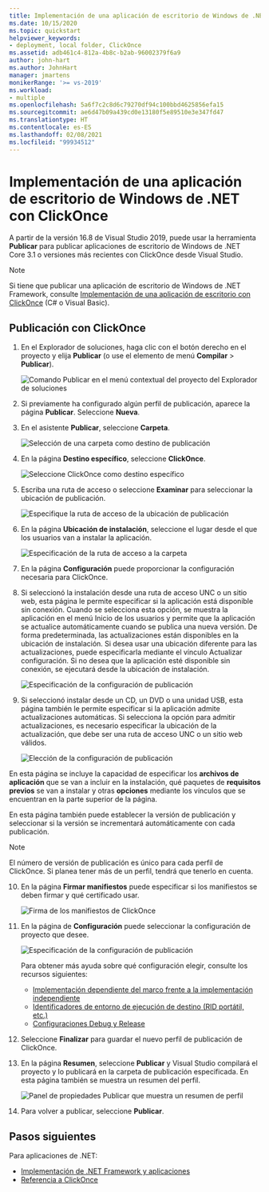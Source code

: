 ```yaml
---
title: Implementación de una aplicación de escritorio de Windows de .NET con ClickOnce
ms.date: 10/15/2020
ms.topic: quickstart
helpviewer_keywords:
- deployment, local folder, ClickOnce
ms.assetid: adb461c4-812a-4b8c-b2ab-96002379f6a9
author: john-hart
ms.author: JohnHart
manager: jmartens
monikerRange: '>= vs-2019'
ms.workload:
- multiple
ms.openlocfilehash: 5a6f7c2c8d6c79270df94c100bbd4625856efa15
ms.sourcegitcommit: ae6d47b09a439cd0e13180f5e89510e3e347fd47
ms.translationtype: HT
ms.contentlocale: es-ES
ms.lasthandoff: 02/08/2021
ms.locfileid: "99934512"
---
```

# <a name="deploy-a-net-windows-desktop-application-using-clickonce"></a>Implementación de una aplicación de escritorio de Windows de .NET con ClickOnce

A partir de la versión 16.8 de Visual Studio 2019, puede usar la herramienta **Publicar** para publicar aplicaciones de escritorio de Windows de .NET Core 3.1 o versiones más recientes con ClickOnce desde Visual Studio.

> [!NOTE]
> Si tiene que publicar una aplicación de escritorio de Windows de .NET Framework, consulte [Implementación de una aplicación de escritorio con ClickOnce](how-to-publish-a-clickonce-application-using-the-publish-wizard.md) (C# o Visual Basic).

## <a name="publishing-with-clickonce"></a>Publicación con ClickOnce

1. En el Explorador de soluciones, haga clic con el botón derecho en el proyecto y elija **Publicar** (o use el elemento de menú **Compilar** > **Publicar**).

    ![Comando Publicar en el menú contextual del proyecto del Explorador de soluciones](../deployment/media/quickstart-clickonce-solution-explorer.png "Elección de Publicar")

1. Si previamente ha configurado algún perfil de publicación, aparece la página **Publicar**. Seleccione **Nueva**.

1. En el asistente **Publicar**, seleccione **Carpeta**.

    ![Selección de una carpeta como destino de publicación](../deployment/media/quickstart-clickonce-publish-folder-category.png "Elección de carpeta")

1. En la página **Destino específico**, seleccione **ClickOnce**.

    ![Seleccione ClickOnce como destino específico](../deployment/media/quickstart-clickonce-publish-folder-target.png "Elección de ClickOnce")

1. Escriba una ruta de acceso o seleccione **Examinar** para seleccionar la ubicación de publicación.

    ![Especifique la ruta de acceso de la ubicación de publicación](../deployment/media/quickstart-clickonce-publish-location.png "Especificación de una ruta de acceso")

1. En la página **Ubicación de instalación**, seleccione el lugar desde el que los usuarios van a instalar la aplicación.

    ![Especificación de la ruta de acceso a la carpeta](../deployment/media/quickstart-clickonce-install-location.png "Elección de la ubicación de instalación")

1. En la página **Configuración** puede proporcionar la configuración necesaria para ClickOnce.

1. Si seleccionó la instalación desde una ruta de acceso UNC o un sitio web, esta página le permite especificar si la aplicación está disponible sin conexión. Cuando se selecciona esta opción, se muestra la aplicación en el menú Inicio de los usuarios y permite que la aplicación se actualice automáticamente cuando se publica una nueva versión. De forma predeterminada, las actualizaciones están disponibles en la ubicación de instalación.  Si desea usar una ubicación diferente para las actualizaciones, puede especificarla mediante el vínculo Actualizar configuración. Si no desea que la aplicación esté disponible sin conexión, se ejecutará desde la ubicación de instalación.

    ![Especificación de la configuración de publicación](../deployment/media/quickstart-clickonce-unc-settings.png "Elección de la configuración de publicación")

1. Si seleccionó instalar desde un CD, un DVD o una unidad USB, esta página también le permite especificar si la aplicación admite actualizaciones automáticas. Si selecciona la opción para admitir actualizaciones, es necesario especificar la ubicación de la actualización, que debe ser una ruta de acceso UNC o un sitio web válidos.

    ![Elección de la configuración de publicación](../deployment/media/quickstart-clickonce-settings.png "Elección de la configuración de publicación")

En esta página se incluye la capacidad de especificar los **archivos de aplicación** que se van a incluir en la instalación, qué paquetes de **requisitos previos** se van a instalar y otras **opciones** mediante los vínculos que se encuentran en la parte superior de la página.

En esta página también puede establecer la versión de publicación y seleccionar si la versión se incrementará automáticamente con cada publicación.

> [!NOTE]
> El número de versión de publicación es único para cada perfil de ClickOnce. Si planea tener más de un perfil, tendrá que tenerlo en cuenta.

10. En la página **Firmar manifiestos** puede especificar si los manifiestos se deben firmar y qué certificado usar.

    ![Firma de los manifiestos de ClickOnce](../deployment/media/quickstart-clickonce-sign-manifests.png)

1. En la página de **Configuración** puede seleccionar la configuración de proyecto que desee.

     ![Especificación de la configuración de publicación](../deployment/media/quickstart-clickonce-configuration.png)

    Para obtener más ayuda sobre qué configuración elegir, consulte los recursos siguientes:

    - [Implementación dependiente del marco frente a la implementación independiente](/dotnet/core/deploying/)
    - [Identificadores de entorno de ejecución de destino (RID portátil, etc.)](/dotnet/core/rid-catalog)
    - [Configuraciones Debug y Release](../ide/understanding-build-configurations.md)

1. Seleccione **Finalizar** para guardar el nuevo perfil de publicación de ClickOnce.

1. En la página **Resumen**, seleccione **Publicar** y Visual Studio compilará el proyecto y lo publicará en la carpeta de publicación especificada. En esta página también se muestra un resumen del perfil.

    ![Panel de propiedades Publicar que muestra un resumen de perfil](../deployment/media/quickstart-clickonce-summary.png)

1. Para volver a publicar, seleccione **Publicar**.

## <a name="next-steps"></a>Pasos siguientes

Para aplicaciones de .NET:

- [Implementación de .NET Framework y aplicaciones](/dotnet/framework/deployment/)
- [Referencia a ClickOnce](clickonce-reference.md)
